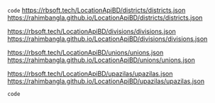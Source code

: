 `code`
https://rbsoft.tech/LocationApiBD/districts/districts.json
https://rahimbangla.github.io/LocationApiBD/districts/districts.json

https://rbsoft.tech/LocationApiBD/divisions/divisions.json
https://rahimbangla.github.io/LocationApiBD/divisions/divisions.json

https://rbsoft.tech/LocationApiBD/unions/unions.json
https://rahimbangla.github.io/LocationApiBD/unions/unions.json

https://rbsoft.tech/LocationApiBD/upazilas/upazilas.json
https://rahimbangla.github.io/LocationApiBD/upazilas/upazilas.json

`code`

